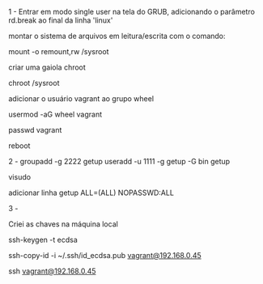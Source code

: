 1 - Entrar em modo single user na tela do GRUB, adicionando o parâmetro rd.break ao final da linha 'linux'

montar o sistema de arquivos em leitura/escrita com o comando:

mount -o remount,rw /sysroot

criar uma gaiola chroot 

chroot /sysroot

adicionar o usuário vagrant ao grupo wheel

usermod -aG wheel vagrant

passwd vagrant

reboot

2 - 
groupadd -g 2222 getup
useradd -u 1111 -g getup -G bin getup

visudo

adicionar linha
getup	ALL=(ALL)	NOPASSWD:ALL

3 - 

Criei as chaves na máquina local 

ssh-keygen -t ecdsa

ssh-copy-id -i ~/.ssh/id_ecdsa.pub vagrant@192.168.0.45

ssh vagrant@192.168.0.45


